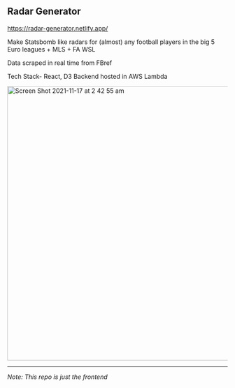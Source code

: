 ## Radar Generator

https://radar-generator.netlify.app/

Make Statsbomb like radars for (almost) any football players in the big 5 Euro leagues + MLS + FA WSL

Data scraped in real time from FBref

Tech Stack- React, D3
Backend hosted in AWS Lambda


<img width="629" alt="Screen Shot 2021-11-17 at 2 42 55 am" src="https://user-images.githubusercontent.com/43520453/142017479-7f65467f-68d3-458f-b356-6ea3e34286ff.png">

------------

*Note: This repo is just the frontend*